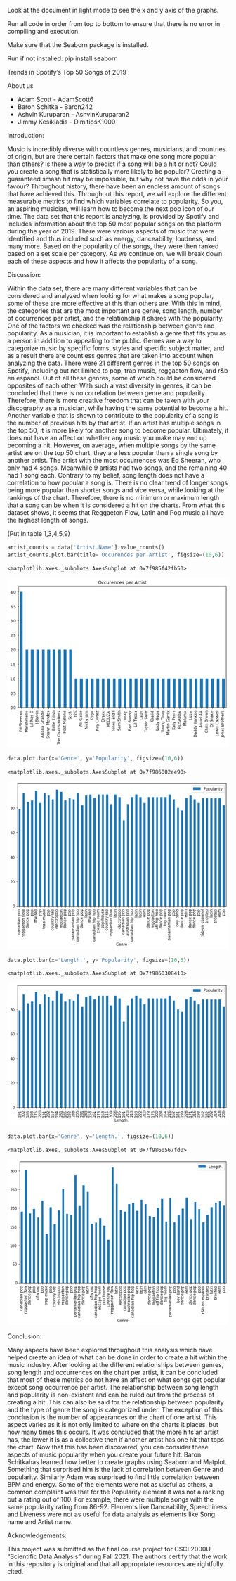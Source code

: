 Look at the document in light mode to see the x and y axis of the graphs.

Run all code in order from top to bottom to ensure that there is no error in compiling and execution.

Make sure that the Seaborn package is installed. 

Run if not installed: pip install seaborn


Trends in Spotify’s Top 50 Songs of 2019 

About us
- Adam Scott - AdamScott6
- Baron Schitka - Baron242
- Ashvin Kuruparan - AshvinKuruparan2
- Jimmy Kesikiadis - DimitiosK1000

Introduction:

Music is incredibly diverse with countless genres, musicians, and countries of origin, but are there certain factors that make one song more popular than others? Is there a way to predict if a song will be a hit or not? Could you create a song that is statistically more likely to be popular? Creating a guaranteed smash hit may be impossible, but why not have the odds in your favour? Throughout history, there have been an endless amount of songs that have achieved this. Throughout this report, we will explore the different measurable metrics to find which variables correlate to popularity. So you, an aspiring musician, will learn how to become the next pop icon of our time. The data set that this report is analyzing, is provided by Spotify and includes information about the top 50 most popular songs on the platform during the year of 2019. There were various aspects of music that were identified and thus included such as energy, danceability, loudness, and many more. Based on the popularity of the songs, they were then ranked based on a set scale per category. As we continue on, we will break down each of these aspects and how it affects the popularity of a song. 


Discussion:

Within the data set, there are many different variables that can be considered and analyzed when looking for what makes a song popular, some of these are more effective at this than others are. With this in mind, the categories that are the most important are genre, song length, number of occurrences per artist, and the relationship it shares with the popularity. One of the factors we checked was the relationship between genre and popularity. As a musician, it is important to establish a genre that fits you as a person in addition to appealing to the public. Genres are a way to categorize music by specific forms, styles and specific subject matter, and as a result there are countless genres that are taken into account when analyzing the data. There were 21 different genres in the top 50 songs on Spotify, including but not limited to pop, trap music, reggaeton flow, and r&b en espanol. Out of all these genres, some of which could be considered opposites of each other. With such a vast diversity in genres, it can be concluded that there is no correlation between genre and popularity. Therefore, there is more creative freedom that can be taken with your discography as a musician, while having the same potential to become a hit. Another variable that is shown to contribute to the popularity of a song is the number of previous hits by that artist. If an artist has multiple songs in the top 50, it is more likely for another song to become popular. Ultimately, it does not have an affect on whether any music you make may end up becoming a hit. However, on average, when multiple songs by the same artist are on the top 50 chart, they are less popular than a single song by another artist. The artist with the most occurrences was Ed Sheeran, who only had 4 songs. Meanwhile 9 artists had two songs, and the remaining 40 had 1 song each. Contrary to my belief, song length does not have a correlation to how popular a song is. There is no clear trend of longer songs being more popular than shorter songs and vice versa, while looking at the rankings of the chart. Therefore, there is no minimum or maximum length that a song can be when it is considered a hit on the charts. From what this dataset shows, it seems that Reggaeton Flow, Latin and Pop music all have the highest length of songs.

(Put in table 1,3,4,5,9)


```python
artist_counts = data['Artist.Name'].value_counts()
artist_counts.plot.bar(title='Occurences per Artist', figsize=(10,6))
```




    <matplotlib.axes._subplots.AxesSubplot at 0x7f985f42fb50>




![png](output_1_1.png)



```python
data.plot.bar(x='Genre', y='Popularity', figsize=(10,6))
```




    <matplotlib.axes._subplots.AxesSubplot at 0x7f986002ee90>




![png](output_2_1.png)



```python
data.plot.bar(x='Length.', y='Popularity', figsize=(10,6))
```




    <matplotlib.axes._subplots.AxesSubplot at 0x7f9860308410>




![png](output_3_1.png)



```python
data.plot.bar(x='Genre', y='Length.', figsize=(10,6))
```




    <matplotlib.axes._subplots.AxesSubplot at 0x7f9860567fd0>




![png](output_4_1.png)


Conclusion:

Many aspects have been explored throughout this analysis which have helped create an idea of what can be done in order to create a hit within the music industry. After looking at the different relationships between genres, song length and occurrences on the chart per artist, it can be concluded that most of these metrics do not have an affect on what songs get popular except song occurrence per artist. The relationship between song length and popularity is non-existent and can be ruled out from the process of creating a hit. This can also be said for the relationship between popularity and the type of genre the song is categorized under. The exception of this conclusion is the number of appearances on the chart of one artist. This aspect varies as it is not only limited to where on the charts it places, but how many times this occurs. It was concluded that the more hits an artist has, the lower it is as a collective then if another artist has one hit that tops the chart. Now that this has been discovered, you can consider these aspects of music popularity when you create your future hit. Baron Schitkahas learned how better to create graphs using Seaborn and Matplot. Something that surprised him is the lack of correlation between Genre and popularity. Similarly Adam was surprised to find little correlation between BPM and energy. Some of the elements were not as useful as others, a common complaint was that for the Popularity element it was not a ranking but a rating out of 100. For example, there were multiple songs with the same popularity rating from 86-92. Elements like Danceability, Speechiness and Liveness were not as useful for data analysis as elements like Song name and Artist name.


Acknowledgements:

This project was submitted as the final course project for CSCI 2000U “Scientific Data Analysis” during Fall 2021. The authors certify that the work in this repository is original and that all appropriate resources are rightfully cited.


```python

```
